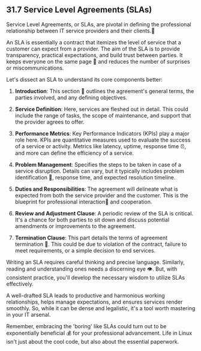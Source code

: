 ## 31.7 Service Level Agreements (SLAs)

Service Level Agreements, or SLAs, are pivotal in defining the professional relationship between IT service providers and their clients.📝 

An SLA is essentially a contract that itemizes the level of service that a customer can expect from a provider. The aim of the SLA is to provide transparency, practical expectations, and build trust between parties. It keeps everyone on the same page 📘 and reduces the number of surprises or miscommunications.

Let's dissect an SLA to understand its core components better:

1. **Introduction**: This section 📜 outlines the agreement's general terms, the parties involved, and any defining objectives.

2. **Service Definition**: Here, services are fleshed out in detail. This could include the range of tasks, the scope of maintenance, and support that the provider agrees to offer.

3. **Performance Metrics**: Key Performance Indicators (KPIs) play a major role here. KPIs are quantitative measures used to evaluate the success of a service or activity. Metrics like latency, uptime, response time ⏰, and more can define the efficiency of a service.

4. **Problem Management**: Specifies the steps to be taken in case of a service disruption. Details can vary, but it typically includes problem identification 👀, response time, and expected resolution timeline.

5. **Duties and Responsibilities**: The agreement will delineate what is expected from both the service provider and the customer. This is the blueprint for professional interaction🤝 and cooperation.

6. **Review and Adjustment Clause**: A periodic review of the SLA is critical. It's a chance for both parties to sit down and discuss potential amendments or improvements to the agreement.

7. **Termination Clause**: This part details the terms of agreement termination 🚧. This could be due to violation of the contract, failure to meet requirements, or a simple decision to end services.

Writing an SLA requires careful thinking and precise language. Similarly, reading and understanding ones needs a discerning eye 👁️. But, with consistent practice, you'll develop the necessary wisdom to utilize SLAs effectively.

A well-drafted SLA leads to productive and harmonious working relationships, helps manage expectations, and ensures services render smoothly. So, while it can be dense and legalistic, it's a tool worth mastering in your IT arsenal. 

Remember, embracing the 'boring' like SLAs could turn out to be exponentially beneficial 💰 for your professional advancement. Life in Linux isn't just about the cool code, but also about the essential paperwork.